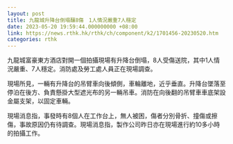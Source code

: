```yaml
---
layout: post
title: 九龍城升降台倒塌釀8傷　1人情況嚴重7人穩定
date: 2023-05-20 19:59:44.000000000 +08:00
link: https://news.rthk.hk/rthk/ch/component/k2/1701456-20230520.htm
categories: rthk
---
```


九龍城富豪東方酒店對開一個拍攝現場有升降台倒塌，8人受傷送院，其中1人情況嚴重、7人穩定。消防處及勞工處人員正在現場調查。

現場所見，一輛有升降台的吊臂車向後傾側，車輪離地，近乎垂直。升降台墜落至停泊在後方、負責懸掛大型遮光布的另一輛吊車。消防在向後翻的吊臂車車底架設金屬支架，以固定車輛。

現場消息指，事發時有8個人在工作台上，無人被困，傷者分別骨折、撞傷或擦傷，事故原因仍有待調查。現場消息指，製作公司昨日亦在現場進行約10多小時的拍攝工作。
